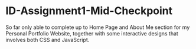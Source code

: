 # ID-Assignment1-Mid-Checkpoint
So far only able to complete up to Home Page and About Me section for my Personal Portfolio Website, together with some interactive designs that involves both CSS and JavaScript.
